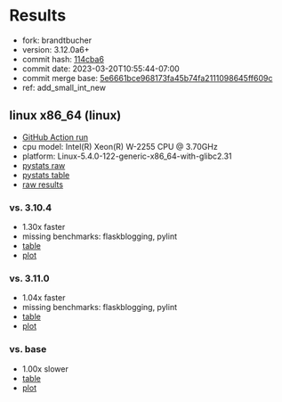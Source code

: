 # Results

- fork: brandtbucher
- version: 3.12.0a6+
- commit hash: [114cba6](https://github.com/brandtbucher/cpython/commit/114cba6)
- commit date: 2023-03-20T10:55:44-07:00
- commit merge base: [5e6661bce968173fa45b74fa2111098645ff609c](https://github.com/brandtbucher/cpython/commit/5e6661bce968173fa45b74fa2111098645ff609c)
- ref: add_small_int_new

## linux x86_64 (linux)

- [GitHub Action run](https://github.com/faster-cpython/benchmarking/actions/runs/4471382913)
- cpu model: Intel(R) Xeon(R) W-2255 CPU @ 3.70GHz
- platform: Linux-5.4.0-122-generic-x86_64-with-glibc2.31
- [pystats raw](bm-20230320-linux-x86_64-brandtbucher-add_small_int_new-3.12.0a6%2B-114cba6-pystats.json)
- [pystats table](bm-20230320-linux-x86_64-brandtbucher-add_small_int_new-3.12.0a6%2B-114cba6-pystats.md)
- [raw results](bm-20230320-linux-x86_64-brandtbucher-add_small_int_new-3.12.0a6%2B-114cba6.json)

### vs. 3.10.4

- 1.30x faster
- missing benchmarks: flaskblogging, pylint
- [table](bm-20230320-linux-x86_64-brandtbucher-add_small_int_new-3.12.0a6%2B-114cba6-vs-3.10.4.md)
- [plot](bm-20230320-linux-x86_64-brandtbucher-add_small_int_new-3.12.0a6%2B-114cba6-vs-3.10.4.png)

### vs. 3.11.0

- 1.04x faster
- missing benchmarks: flaskblogging, pylint
- [table](bm-20230320-linux-x86_64-brandtbucher-add_small_int_new-3.12.0a6%2B-114cba6-vs-3.11.0.md)
- [plot](bm-20230320-linux-x86_64-brandtbucher-add_small_int_new-3.12.0a6%2B-114cba6-vs-3.11.0.png)

### vs. base

- 1.00x slower
- [table](bm-20230320-linux-x86_64-brandtbucher-add_small_int_new-3.12.0a6%2B-114cba6-vs-base.md)
- [plot](bm-20230320-linux-x86_64-brandtbucher-add_small_int_new-3.12.0a6%2B-114cba6-vs-base.png)

